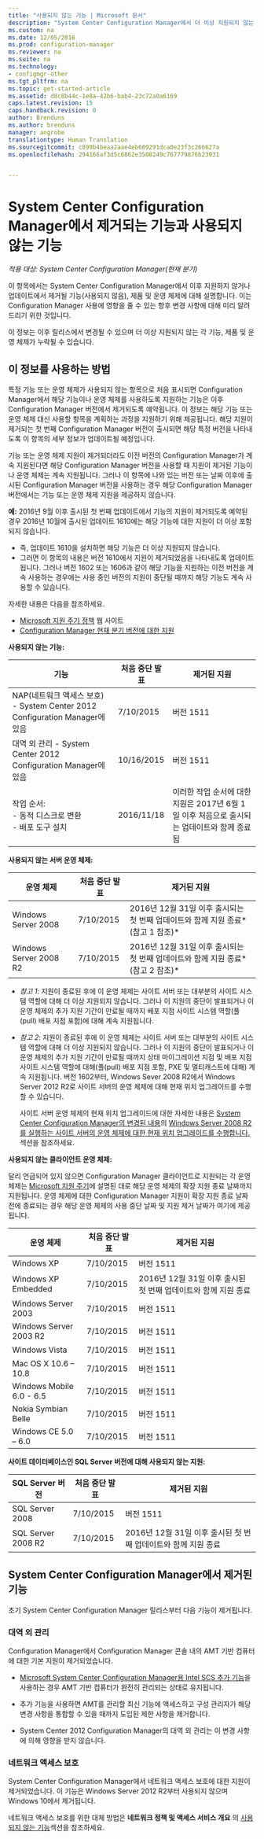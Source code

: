 ```yaml
---
title: "사용되지 않는 기능 | Microsoft 문서"
description: "System Center Configuration Manager에서 더 이상 지원되지 않는 기능, 제품 및 운영 체제에 대해 알아봅니다."
ms.custom: na
ms.date: 12/05/2016
ms.prod: configuration-manager
ms.reviewer: na
ms.suite: na
ms.technology:
- configmgr-other
ms.tgt_pltfrm: na
ms.topic: get-started-article
ms.assetid: d8c8b44c-1e8a-42b6-bab4-23c72a0a6169
caps.latest.revision: 15
caps.handback.revision: 0
author: Brenduns
ms.author: brenduns
manager: angrobe
translationtype: Human Translation
ms.sourcegitcommit: c899b4beaa2aae4eb609291dca0e23f3c266627a
ms.openlocfilehash: 294166af3d5c6062e3508249c767779876b23931


---
```

# <a name="removed-and-deprecated-features-for-system-center-configuration-manager"></a>System Center Configuration Manager에서 제거되는 기능과 사용되지 않는 기능

*적용 대상: System Center Configuration Manager(현재 분기)*

이 항목에서는 System Center Configuration Manager에서 이후 지원하지 않거나 업데이트에서 제거될 기능(사용되지 않음), 제품 및 운영 체제에 대해 설명합니다. 이는 Configuration Manager 사용에 영향을 줄 수 있는 향후 변경 사항에 대해 미리 알려드리기 위한 것입니다.  

 이 정보는 이후 릴리스에서 변경될 수 있으며 더 이상 지원되지 않는 각 기능, 제품 및 운영 체제가 누락될 수 있습니다.  

## <a name="how-to-use-this-information"></a>이 정보를 사용하는 방법  
특정 기능 또는 운영 체제가 사용되지 않는 항목으로 처음 표시되면 Configuration Manager에서 해당 기능이나 운영 체제를 사용하도록 지원하는 기능은 이후 Configuration Manager 버전에서 제거되도록 예약됩니다. 이 정보는 해당 기능 또는 운영 체제 대신 사용할 항목을 계획하는 과정을 지원하기 위해 제공됩니다.  해당 지원이 제거되는 첫 번째 Configuration Manager 버전이 출시되면 해당 특정 버전을 나타내도록 이 항목의 세부 정보가 업데이트될 예정입니다.  

기능 또는 운영 체제 지원이 제거되더라도 이전 버전의 Configuration Manager가 계속 지원된다면 해당 Configuration Manager 버전을 사용할 때 지원이 제거된 기능이나 운영 체제는 계속 지원됩니다. 그러나 이 항목에 나와 있는 버전 또는 날짜 이후에 출시된 Configuration Manager 버전을 사용하는 경우 해당 Configuration Manager 버전에서는 기능 또는 운영 체제 지원을 제공하지 않습니다.

**예:** 2016년 9월 이후 출시된 첫 번째 업데이트에서 기능의 지원이 제거되도록 예약된 경우 2016년 10월에 출시된 업데이트 1610에는 해당 기능에 대한 지원이 더 이상 포함되지 않습니다.
-  즉, 업데이트 1610을 설치하면 해당 기능은 더 이상 지원되지 않습니다.
-  그러면 이 항목의 내용은 버전 1610에서 지원이 제거되었음을 나타내도록 업데이트됩니다.
그러나 버전 1602 또는 1606과 같이 해당 기능을 지원하는 이전 버전을 계속 사용하는 경우에는 사용 중인 버전의 지원이 중단될 때까지 해당 기능도 계속 사용할 수 있습니다.

자세한 내용은 다음을 참조하세요.
 - [Microsoft 지원 주기 정책](https://support.microsoft.com/lifecycle) 웹 사이트
 - [Configuration Manager 현재 분기 버전에 대한 지원](/sccm/core/servers/manage/current-branch-versions-supported)

**사용되지 않는 기능:**  


|**기능**|**처음 중단 발표**|**제거된 지원**|  
|-|-|-|  
|NAP(네트워크 액세스 보호) - System Center 2012 Configuration Manager에 있음|7/10/2015|버전 1511|  
|대역 외 관리 - System Center 2012 Configuration Manager에 있음|10/16/2015|버전 1511|
|작업 순서: <br /> - 동적 디스크로 변환 <br /> - 배포 도구 설치 |2016/11/18|이러한 작업 순서에 대한 지원은 2017년 6월 1일 이후 처음으로 출시되는 업데이트와 함께 종료됨|  

 **사용되지 않는 서버 운영 체제:**  

 |**운영 체제**|**처음 중단 발표**|**제거된 지원** |  
|-|-|-|  
|Windows Server 2008|7/10/2015|2016년 12월 31일 이후 출시되는 첫 번째 업데이트와 함께 지원 종료*(참고 1 참조)*|  
|Windows Server 2008 R2|7/10/2015|2016년 12월 31일 이후 출시되는 첫 번째 업데이트와 함께 지원 종료*(참고 2 참조)*|  

-   *참고 1*: 지원이 종료된 후에 이 운영 체제는 사이트 서버 또는 대부분의 사이트 시스템 역할에 대해 더 이상 지원되지 않습니다. 그러나 이 지원의 중단이 발표되거나 이 운영 체제의 추가 지원 기간이 만료될 때까지 배포 지점 사이트 시스템 역할(풀(pull) 배포 지점 포함)에 대해 계속 지원됩니다.  

-   *참고 2*: 지원이 종료된 후에 이 운영 체제는 사이트 서버 또는 대부분의 사이트 시스템 역할에 대해 더 이상 지원되지 않습니다. 그러나 이 지원의 중단이 발표되거나 이 운영 체제의 추가 지원 기간이 만료될 때까지 상태 마이그레이션 지점 및 배포 지점 사이트 시스템 역할에 대해(풀(pull) 배포 지점 포함, PXE 및 멀티캐스트에 대해) 계속 지원됩니다.  버전 1602부터, Windows Sever 2008 R2에서 Windows Server 2012 R2로 사이트 서버의 운영 체제에 대해 현재 위치 업그레이드를 수행할 수 있습니다.  

     사이트 서버 운영 체제의 현재 위치 업그레이드에 대한 자세한 내용은 [System Center Configuration Manager의 변경된 내용](../../../core/plan-design/changes/what-has-changed-from-configuration-manager-2012.md)의 [Windows Server 2008 R2를 실행하는 사이트 서버의 운영 체제에 대한 현재 위치 업그레이드를 수행합니다.](../../../core/plan-design/changes/whats-new-in-version-1602.md#bkmk_UpgradeOS) 섹션을 참조하세요.



 **사용되지 않는 클라이언트 운영 체제:**  

 달리 언급되어 있지 않으면 Configuration Manager 클라이언트로 지원되는 각 운영 체제는 [Microsoft 지원 주기](https://support.microsoft.com/lifecycle)에 설명된 대로 해당 운영 체제의 확장 지원 종료 날짜까지 지원됩니다.  운영 체제에 대한 Configuration Manager 지원이 확장 지원 종료 날짜 전에 종료되는 경우 해당 운영 체제의 사용 중단 날짜 및 지원 제거 날짜가 여기에 제공됩니다.  

|**운영 체제**|**처음 중단 발표**|**제거된 지원**|  
|-|-|-|  
|Windows XP|7/10/2015|버전 1511|  
|Windows XP Embedded|7/10/2015|2016년 12월 31일 이후 출시된 첫 번째 업데이트와 함께 지원 종료|  
|Windows Server 2003|7/10/2015|버전 1511|  
|Windows Server 2003 R2|7/10/2015|버전 1511|  
|Windows Vista|7/10/2015|버전 1511|  
|Mac OS X 10.6 – 10.8|7/10/2015|버전 1511|  
|Windows Mobile 6.0 - 6.5|7/10/2015|버전 1511|  
|Nokia Symbian Belle|7/10/2015|버전 1511|  
|Windows CE 5.0 – 6.0|7/10/2015|버전 1511|  


 **사이트 데이터베이스인 SQL Server 버전에 대해 사용되지 않는 지원:**  

|**SQL Server 버전**|**처음 중단 발표**|**제거된 지원**|   
|-|-|-|  
|SQL Server 2008|7/10/2015|버전 1511|  
|SQL Server 2008 R2|7/10/2015|2016년 12월 31일 이후 출시된 첫 번째 업데이트와 함께 지원 종료|  

## <a name="features-removed-in-system-center-configuration-manager"></a>System Center Configuration Manager에서 제거된 기능  
 초기 System Center Configuration Manager 릴리스부터 다음 기능이 제거됩니다.

###  <a name="a-namebkmkamta-out-of-band-management"></a><a name="bkmk_amt"></a> 대역 외 관리  
 Configuration Manager에서 Configuration Manager 콘솔 내의 AMT 기반 컴퓨터에 대한 기본 지원이 제거되었습니다.  

-    [Microsoft System Center Configuration Manager용 Intel SCS 추가 기능](http://www.intel.com/content/www/us/en/software/setup-configuration-software.html)을 사용하는 경우 AMT 기반 컴퓨터가 완전히 관리되는 상태로 유지됩니다.  

-   추가 기능을 사용하면 AMT를 관리할 최신 기능에 액세스하고 구성 관리자가 해당 변경 사항을 통합할 수 있을 때까지 도입된 제한 사항을 제거합니다.  

-   System Center 2012 Configuration Manager의 대역 외 관리는 이 변경 사항에 의해 영향을 받지 않습니다.  

###  <a name="a-namebkmknapa-network-access-protection"></a><a name="bkmk_nap"></a> 네트워크 액세스 보호  
 System Center Configuration Manager에서 네트워크 액세스 보호에 대한 지원이 제거되었습니다. 이 기능은 Windows Server 2012 R2부터 사용되지 않으며 Windows 10에서 제거됩니다.  

 네트워크 액세스 보호를 위한 대체 방법은 **네트워크 정책 및 액세스 서비스 개요** 의 [사용되지 않는 기능](https://technet.microsoft.com/library/hh831683.aspx)섹션을 참조하세요.  



<!--HONumber=Dec16_HO1-->


